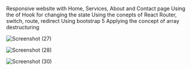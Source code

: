 
Responsive website with Home, Services, About and Contact page
Using the of Hook for changing the state
Using the conepts of React Router, switch, route, redirect
Using bootstrap 5
Applying the concept of array destructuring

![Screenshot (27)](https://user-images.githubusercontent.com/64987866/128609979-eb1de847-6ffa-4bc2-a3af-75036ab3dfb5.png)

![Screenshot (28)](https://user-images.githubusercontent.com/64987866/128609994-760ab521-a91f-4cc4-b6df-ea6c2eade650.png)

![Screenshot (30)](https://user-images.githubusercontent.com/64987866/128610039-b3fc508d-6601-46c9-8157-3fae9bef2a96.png)
